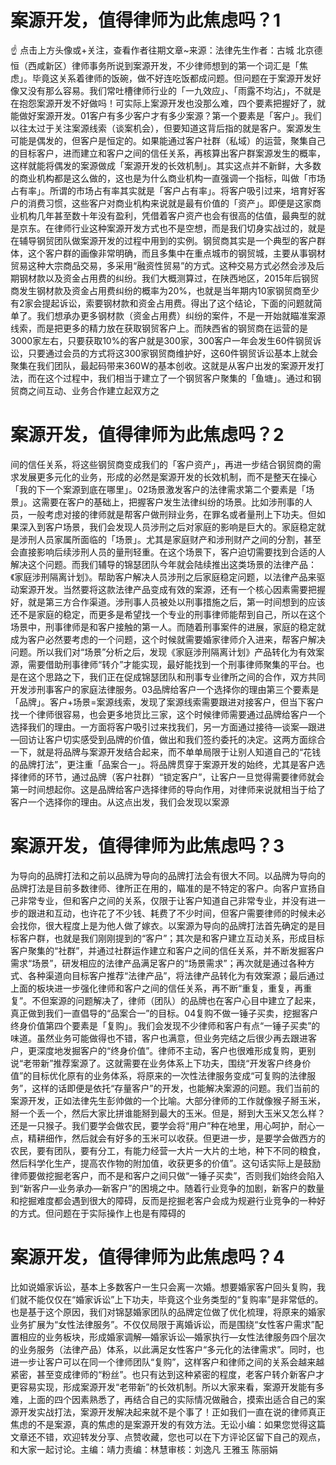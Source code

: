 # 案源开发，值得律师为此焦虑吗？1

☝ 点击上方头像或+关注，查看作者往期文章~来源：法律先生作者：古城 北京德恒（西咸新区）律师事务所说到案源开发，不少律师想到的第一个词汇是「焦虑」。毕竟这关系着律师的饭碗，做不好连吃饭都成问题。但问题在于案源开发好像又没有那么容易。我们常吐槽律师行业的「一九效应」、「雨露不均沾」，不就是在抱怨案源开发不好做吗！可实际上案源开发也没那么难，四个要素把握好了，就能做好案源开发。01客户有多少客户才有多少案源？第一个要素是「客户」。我们以往太过于关注案源线索（谈案机会），但要知道这背后指的就是客户。案源发生可能是偶发的，但客户是恒定的。如果能通过客户社群（私域）的运营，聚集自己的目标客户，进而建立和客户之间的信任关系，再核算出客户群案源发生的概率，这样就能将偶发的案源做成「案源开发的长效机制」。其实这点并不新鲜，大多数的商业机构都是这么做的，这也是为什么商业机构一直强调一个指标，叫做「市场占有率」。所谓的市场占有率其实就是「客户占有率」。将客户吸引过来，培育好客户的消费习惯，这些客户对商业机构来说就是最有价值的「资产」。即便是这家商业机构几年甚至数十年没有盈利，凭借着客户资产也会有很高的估值，最典型的就是京东。在律师行业这种案源开发方式也不是空想，而是我们切身实战过的，就是在辅导钢贸团队做案源开发的过程中用到的实例。钢贸商其实是一个典型的客户群体，这个客户群的画像非常明确，而且多集中在重点城市的钢贸城，主要从事钢材贸易这种大宗商品交易，多采用“融资性贸易”的方式。这种交易方式必然会涉及后期钢材款以及资金占用费的纠纷。我们大概测算过，在陕西地区，2015年后钢贸商发生钢材款及资金占用费纠纷的概率为20%，也就是当年期内10家钢贸商至少有2家会提起诉讼，索要钢材款和资金占用费。得出了这个结论，下面的问题就简单了。我们想承办更多钢材款（资金占用费）纠纷的案件，不是一开始就瞄准案源线索，而是把更多的精力放在获取钢贸客户上。而陕西省的钢贸商在运营的是3000家左右，只要获取10%的客户就是300家，300客户一年会发生60件钢贸诉讼，只要通过会员的方式将这300家钢贸商维护好，这60件钢贸诉讼基本上就会聚集在我们团队，最起码带来360W的基本创收。这就是从客户出发的案源开发打法，而在这个过程中，我们相当于建立了一个钢贸客户聚集的「鱼塘」。通过和钢贸商之间互动、业务合作建立起双方之

# 案源开发，值得律师为此焦虑吗？2

间的信任关系，将这些钢贸商变成我们的「客户资产」，再进一步结合钢贸商的需求发展更多元化的业务，形成的必然是案源开发的长效机制，而不是整天在操心「我的下一个案源到底在哪里」。02场景激发客户的法律需求第二个要素是「场景」。这需要在客户的基础上，把握客户发生法律纠纷的场景。比如涉刑事的人员，一般考虑对接的律师就是帮客户做刑辩业务，在罪名或者量刑上下功夫。但如果深入到客户场景，我们会发现人员涉刑之后对家庭的影响是巨大的。家庭稳定就是涉刑人员家属所面临的「场景」。尤其是家庭财产和涉刑财产之间的分割，甚至会直接影响后续涉刑人员的量刑轻重。在这个场景下，客户迫切需要找到合适的人解决这个问题。而我们辅导的锦瑟团队今年就会陆续推出这类场景的法律产品：《家庭涉刑隔离计划》。帮助客户解决人员涉刑之后家庭稳定问题，以法律产品来驱动案源开发。当然要将这款法律产品变成有效的案源，还有一个核心因素需要把握好，就是第三方合作渠道。涉刑事人员被处以刑事措施之后，第一时间想到的应该还不是家庭的稳定，而更多是希望找一个专业的刑事律师能帮到自己，所以在这个场景中，刑事律师是和客户接触的第一人。而随着刑事案件的进展，家庭的稳定就成为客户必然要考虑的一个问题，这个时候就需要婚家律师介入进来，帮客户解决问题。所以我们对“场景”分析之后，发现《家庭涉刑隔离计划》产品转化为有效案源，需要借助刑事律师“转介”才能实现，最好能找到一个刑事律师聚集的平台。也是在这个思路之下，我们正在促成锦瑟团队和刑事专业律所之间的合作，双方共同开发涉刑事客户的家庭法律服务。03品牌给客户一个选择你的理由第三个要素是「品牌」。客户+场景=案源线索，发现了案源线索需要跟进对接客户，但当下客户找一个律师很容易，也会更多地货比三家，这个时候律师需要通过品牌给客户一个选择我们的理由。一方面将客户吸引过来找我们，另一方面通过接待—谈案—跟进—回访让客户切实感受到品牌的价值，做出和我们签约委托的决定。这两方面综合一下，就是将品牌与案源开发结合起来，而不单单局限于让别人知道自己的“花钱的品牌打法”，更注重「品案合一」。将品牌贯穿于案源开发的始终，尤其是客户选择律师的环节，通过品牌（客户社群）“锁定客户”，让客户一旦觉得需要律师就会第一时间想起你。这是品牌给客户选择律师的导向作用，对律师来说就相当于给了客户一个选择你的理由。从这点出发，我们会发现以案源

# 案源开发，值得律师为此焦虑吗？3

为导向的品牌打法和之前以品牌为导向的品牌打法会有很大不同。以品牌为导向的品牌打法是目前多数律师、律所正在用的，瞄准的是不特定的客户。向客户宣扬自己非常专业，但和客户之间的关系，仅限于让客户知道自己非常专业，并没有进一步的跟进和互动，也许花了不少钱、耗费了不少时间，但客户需要律师的时候未必会找你，很大程度上是为他人做了嫁衣。以案源为导向的品牌打法首先确定的是目标客户群，也就是我们刚刚提到的“客户”；其次是和客户建立互动关系，形成目标客户聚集的“社群”，并通过社群运作建立和客户之间的信任关系，并不断发掘客户需求“场景”，研发相应的法律产品满足客户的“场景需求”；再次就是通过各种方式、各种渠道向目标客户推荐“法律产品”，将法律产品转化为有效案源；最后通过上面的板块进一步强化律师和客户之间的信任关系，再不断“重复，重复，再重复”。不但案源的问题解决了，律师（团队）的品牌也在客户心目中建立了起来，真正做到我们一直倡导的“品案合一”的目标。04复购不做一锤子买卖，挖掘客户终身价值第四个要素是「复购」。我们会发现不少律师和客户有点“一锤子买卖”的味道。虽然业务可能做得也不错，客户也满意，但业务完结之后很少再去跟进客户，更深度地发掘客户的“终身价值”。律师不主动，客户也很难形成复购，更别说“老带新”推荐案源了。这就需要在业务体系上下功夫，围绕“开发客户终身价值”的目标优化原有的业务体系，将原来的一次性法律服务变成“可复购的法律服务”，这样的话即便是依托“存量客户”的开发，也能解决案源的问题。我们当前的案源开发，正如法律先生彭帅做的一个比喻。大部分律师的工作就像猴子掰玉米，掰一个丢一个，然后大家比拼谁能掰到最大的玉米。但是，掰到大玉米又怎么样？还是一只猴子。我们要学会做农民，要学会将“用户”种在地里，用心呵护，耐心一点，精耕细作，然后就会有好多的玉米可以收获。但更进一步，是要学会做西方的农民，要有团队，要有分工，有能力经营一大片一大片的土地，种下不同的粮食，然后科学化生产，提高农作物的附加值，收获更多的价值”。这句话实际上是鼓励律师要做挖掘老客户，而不是和客户之间只做“一锤子买卖”，否则我们始终会陷入到“新客户—业务承办—新客户”的困境之中。随着行业竞争的加剧，新客户的数量和挖掘难度都会遇到很大的障碍，反而是挖掘老客户会成为规避行业竞争的一种好的方式。但问题在于实际操作上也是有障碍的

# 案源开发，值得律师为此焦虑吗？4

比如说婚家诉讼，基本上多数客户一生只会离一次婚。想要婚家客户回头复购，我们就不能仅仅在“婚家诉讼”上下功夫，毕竟这个业务类型的“复购率”是非常低的。也是基于这个原因，我们对锦瑟婚家团队的品牌定位做了优化梳理，将原来的婚家业务扩展为“女性法律服务”。不仅仅局限于离婚诉讼，而是围绕“女性客户需求”配置相应的业务板块，形成婚家调解—婚家诉讼—婚家执行—女性法律服务四个层次的业务服务（法律产品）体系，以此满足女性客户“多元化的法律需求”。同时，也进一步让客户可以在同一个律师团队“复购”，这样客户和律师之间的关系会越来越紧密，甚至变成律师的“粉丝”。也只有达到这种紧密的程度，老客户转介新客户才更容易实现，形成案源开发“老带新”的长效机制。所以大家来看，案源开发能有多难，上面的四个因素熟悉了，再结合自己的实际情况做融合，摸索出适合自己的案源开发实战打法，案源开发解决起来就不是个事了！正如我们一直在说的律师真正焦虑的不是案源，真的焦虑的是案源开发的有效方法。无讼小编：如果您觉得这篇文章还不错，欢迎转发分享、点赞收藏，您也可以在下方评论区留下自己的观点，和大家一起讨论。主编：靖力责编：林慧审核：刘逸凡 王雅玉 陈丽娟

